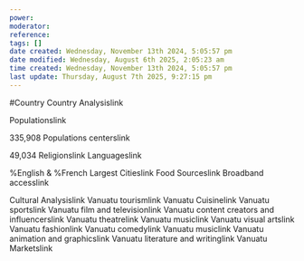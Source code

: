 ```yaml
---
power: 
moderator:
reference:
tags: []
date created: Wednesday, November 13th 2024, 5:05:57 pm
date modified: Wednesday, August 6th 2025, 2:05:23 am
time created: Wednesday, November 13th 2024, 5:05:57 pm
last update: Thursday, August 7th 2025, 9:27:15 pm
---
```

#Country 
Country Analysislink

Populationslink

335,908
Populations centerslink

49,034
Religionslink
Languageslink

%English & %French
Largest Citieslink
Food Sourceslink
Broadband accesslink

Cultural Analysislink
Vanuatu tourismlink
Vanuatu Cuisinelink
Vanuatu sportslink
Vanuatu film and televisionlink
Vanuatu content creators and influencerslink
Vanuatu theatrelink
Vanuatu musiclink
Vanuatu visual artslink
Vanuatu fashionlink
Vanuatu comedylink
Vanuatu musiclink
Vanuatu animation and graphicslink
Vanuatu literature and writinglink
Vanuatu Marketslink


